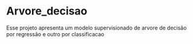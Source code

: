 # Arvore_decisao

Esse projeto apresenta um modelo supervisionado de arvore de decisão por regressão e outro por classificacao

